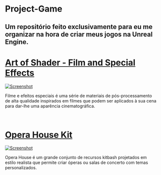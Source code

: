 # Project-Game
Um repositório feito exclusivamente para eu me organizar na hora de criar meus jogos na Unreal Engine.
---
<div>
  <div>
    <h1>
      <a href="https://www.unrealengine.com/marketplace/en-US/product/art-of-shader-film-and-special-effects" target="_blank" > Art of Shader - Film and Special Effects </a>
    </h1>
    <a href="https://cdn1.epicgames.com/ue/product/Screenshot/AOSFilmAndSpecialEffectsScreensho08-1920x1080-db01910cc895450afdb69e6ad7552213.png?resize=1&w=1920" target="_blank">
      <img src="https://cdn1.epicgames.com/ue/product/Screenshot/AOSFilmAndSpecialEffectsScreensho08-1920x1080-db01910cc895450afdb69e6ad7552213.png?resize=1&w=1920" alt="Screenshot">
    </a>
    <p> Filme e efeitos especiais é uma série de materiais de pós-processamento de alta qualidade inspirados em filmes que podem ser aplicados à sua cena para dar-lhe uma aparência cinematográfica. </p>
  </div>
  </br>
  <div>
    <h1>
      <a href="https://www.unrealengine.com/marketplace/en-US/product/46804dd0fbe44ed0aa4c6d5b56774d3a" target="_blank" > Opera House Kit </a>
    </h1>
    <a href="https://cdn1.epicgames.com/ue/product/Screenshot/HighresScreenshot00000-1920x1080-3d971028eeeced7692268197b3cab9a7.jpg?resize=1&w=1920" target="_blank">
      <img src="https://cdn1.epicgames.com/ue/product/Screenshot/HighresScreenshot00000-1920x1080-3d971028eeeced7692268197b3cab9a7.jpg?resize=1&w=1920" alt="Screenshot">
    </a>
    <p> Opera House é um grande conjunto de recursos kitbash projetados em estilo realista que permite criar óperas ou salas de concerto com temas personalizados. </p>
  </div>
  </br>
</div>


